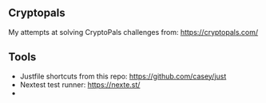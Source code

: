 ## Cryptopals
My attempts at solving CryptoPals challenges from: https://cryptopals.com/

## Tools
- Justfile shortcuts from this repo: https://github.com/casey/just
- Nextest test runner: https://nexte.st/
- 
